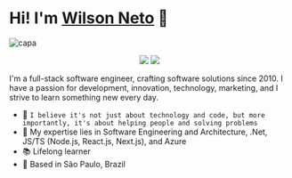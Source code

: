 # Hi! I'm [Wilson Neto](https://linktr.ee/wilsonnetodev) 👋

![capa](https://user-images.githubusercontent.com/20674439/216845327-fbac673a-2879-4d81-a3c8-7377080674b9.jpg)

<p align="center">
    <a href="https://www.linkedin.com/in/wilsonnetobr/"><img src="https://img.shields.io/badge/-LinkedIn-2D2B55?style=flat-square&logo=linkedin&logoColor=white"/></a>
    <a href="https://www.youtube.com/@wilsonneto-dev/videos"><img src="https://img.shields.io/badge/-Youtube-2D2B55?style=flat-square&logo=Youtube&logoColor=white"/></a>
</p>

I'm a full-stack software engineer, crafting software solutions since 2010. I have a passion for development, innovation, technology, marketing, and I strive to learn something new every day.<br />

- :rocket: `I believe it's not just about technology and code, but more importantly, it's about helping people and solving problems`
- :purple_heart: My expertise lies in Software Engineering and Architecture, .Net, JS/TS (Node.js, React.js, Next.js), and Azure
- :books: Lifelong learner
- :pushpin: Based in São Paulo, Brazil
